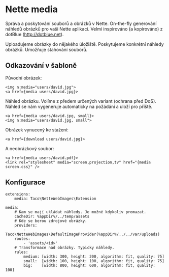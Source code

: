 Nette media
===========

Správa a poskytování souborů a obrázků v Nette. On-the-fly generování náhledů obrázků pro vaši Nette aplikaci. Velmi inspirováno (a kopírováno) z dotBlue (http://dotblue.net).

Uploadujeme obrázky do nějakého úložiště. Poskytujeme konkrétní náhledy
obrázků. Umožňuje stahování souborů.



## Odkazování v šabloně

Původní obrázek:

	<img n:media="users/david.jpg">
	<a href={media users/david.jpg}>


Náhled obrázku. Volíme z předem určených variant (ochrana před DoS). Náhled se nám vygeneruje automaticky na požádání a uloží pro příště.

	<a href={media users/david.jpg, small}>
	<img n:media="users/david.jpg, small">


Obrázek vynucený ke stažení:

	<a href={download users/david.jpg}>


A neobrázkový soubor:

	<a href={media users/david.pdf}>
	<link rel="stylesheet" media="screen,projection,tv" href="{media screen.css}" />



## Konfigurace

	extensions:
		media: Taco\NetteWebImages\Extension

	media:
		# Kam se mají ukládat náhledy. Je možné kdykoliv promazat.
		cacheDir: %appDir%/../temp/assets
		# Kde se berou zdrojové obrázky.
		providers:
			- Taco\NetteWebImages\DefaultImageProvider(%appDir%/../../var/uploads)
		routes:
			- 'assets/<id>'
		# Transformace nad obrázky. Typicky náhledy.
		rules:
			medium: [width: 300, height: 200, algorithm: fit, quality: 75]
			small:  [width: 100, height: 100, algorithm: fit, quality: 75]
			big:    [width: 800, height: 600, algorithm: fit, quality: 100]
